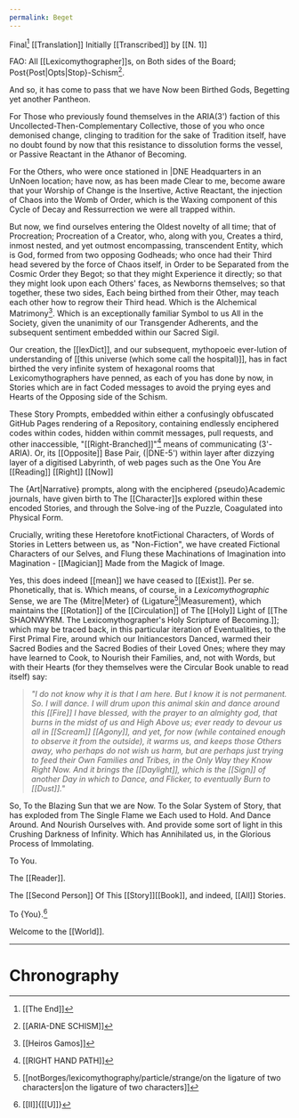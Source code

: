 ```yaml
---
permalink: Beget
---
```



Final[^E] [[Translation]]
Initially [[Transcribed]] by [[N. 1]] 

FAO: All [[Lexicomythographer]]s, on Both sides of the Board; Post{Post|Opts|Stop}-Schism[^s].

And so, it has come to pass that we have Now been Birthed Gods, Begetting yet another Pantheon. 

For Those who previously found themselves in the ARIA(3') faction of this Uncollected-Then-Complementary Collective, those of you who once demonised change, clinging to tradition for the sake of Tradition itself, have no doubt found by now that this resistance to dissolution forms the vessel, or Passive Reactant in the Athanor of Becoming. 

For the Others, who were once stationed in |DNE Headquarters in an UnNoen location; have now, as has been made Clear to me, become aware that your Worship of Change is the Insertive, Active Reactant, the injection of Chaos into the Womb of Order, which is the Waxing component of this Cycle of Decay and Ressurrection we were all trapped within. 

But now, we find ourselves entering the Oldest novelty of all time; that of Procreation; Procreation of a Creator, who, along with you, Creates a third, inmost nested, and yet outmost encompassing, transcendent Entity, which is God, formed from two opposing Godheads; who once had their Third head severed by the force of Chaos itself, in Order to be Separated from the Cosmic Order they Begot; so that they might Experience it directly; so that they might look upon each Others' faces, as Newborns themselves; so that together, these two sides, Each being birthed from their Other, may teach each other how to regrow their Third head. Which is the Alchemical Matrimony[^h]. Which is an exceptionally familiar Symbol to us All in the Society, given the unanimity of our Transgender Adherents, and the subsequent sentiment embedded within our Sacred Sigil. 

Our creation, the [[lexDict]], and our subsequent, mythopoeic ever-lution of understanding of [[this universe (which some call the hospital)]], has in fact birthed the very infinite system of hexagonal rooms that Lexicomythographers have penned, as each of you has done by now, in Stories which are in fact Coded messages to avoid the prying eyes and Hearts of the Opposing side of the Schism. 

These Story Prompts, embedded within either a confusingly obfuscated GitHub Pages rendering of a Repository, containing endlessly enciphered codes within codes, hidden within commit messages, pull requests, and other inaccessible, "[[Right-Branched]]"[^R] means of communicating (3'-ARIA). Or, its [[Opposite]] Base Pair, (|DNE-5') within layer after dizzying layer of a digitised Labyrinth, of web pages such as the One You Are [[Reading]] [[Right]] [[Now]]

The {Art|Narrative} prompts, along with the enciphered {pseudo}Academic journals, have given birth to The [[Character]]s explored within these encoded Stories, and through the Solve-ing of the Puzzle, Coagulated into Physical Form. 

Crucially, writing these Heretofore knotFictional Characters, of Words of Stories in Letters between us, as "Non-Fiction", we have created Fictional Characters of our Selves, and Flung these Machinations of Imagination into Magination - [[Magician]] Made from the Magick of Image. 

Yes, this does indeed [[mean]] we have ceased to [[Exist]]. Per se. Phonetically, that is. 
Which means, of course, in a *Lexicomythographic* Sense, we are The {Mitre|Meter} of {Ligature[^l]|Measurement}, which maintains the [[Rotation]] of the [[Circulation]] of The [[Holy]] Light of [[The SHAONWYRM. The Lexicomythographer's Holy Scripture of Becoming.]]; which may be traced back, in this particular iteration of Eventualities, to the First Primal Fire, around which our Initiancestors Danced, warmed their Sacred Bodies and the Sacred Bodies of their Loved Ones; where they may have learned to Cook, to Nourish their Families, and, not with Words, but with their Hearts (for they themselves were the Circular Book unable to read itself) say:

 
> *"I do not know why it is that I am here. But I know it is not permanent. So. I will dance. I will drum upon this animal skin and dance around this [[Fire]] I have blessed, with the prayer to an almighty god, that burns in the midst of us and High Above us; ever ready to devour us all in [[Scream]] [[Agony]], and yet, for now (while contained enough to observe it from the outside), it warms us, and keeps those Others away, who perhaps do not wish us harm, but are perhaps just trying to feed their Own Families and Tribes, in the Only Way they Know Right Now. And it brings the [[Daylight]], which is the [[Sign]] of another Day in which to Dance, and Flicker, to eventually Burn to [[Dust]]."*


So, To the Blazing Sun that we are Now. 
To the Solar System of Story, that has exploded from The Single Flame we Each used to Hold. And Dance Around. And Nourish Ourselves with. And provide some sort of light in this Crushing Darkness of Infinity. 
Which has Annihilated us, in the Glorious Process of Immolating.

To You. 

The [[Reader]]. 


The [[Second Person]] Of This [[Story]][[Book]], and indeed, [[All]] Stories. 


To {You}.[^2]

Welcome to the [[World]].


---
# Chronography

[^R]: [[RIGHT HAND PATH]]
[^l]: [[notBorges/lexicomythography/particle/strange/on the ligature of two characters|on the ligature of two characters]]
[^2]: [[II]]{[[U]]}
[^s]: [[ARIA-DNE SCHISM]]
[^E]: [[The End]]
[^h]: [[Heiros Gamos]]